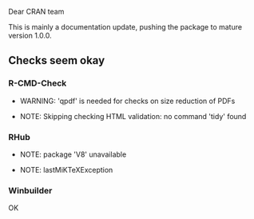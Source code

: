 Dear CRAN team

This is mainly a documentation update, pushing the package to mature version 1.0.0.

## Checks seem okay

### R-CMD-Check

- WARNING: 'qpdf' is needed for checks on size reduction of PDFs

- NOTE: Skipping checking HTML validation: no command 'tidy' found

### RHub

- NOTE: package 'V8' unavailable

- NOTE: lastMiKTeXException

### Winbuilder

OK
